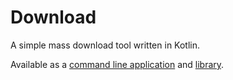 # Download

A simple mass download tool written in Kotlin.

Available as a [command line application](app) and [library](core).